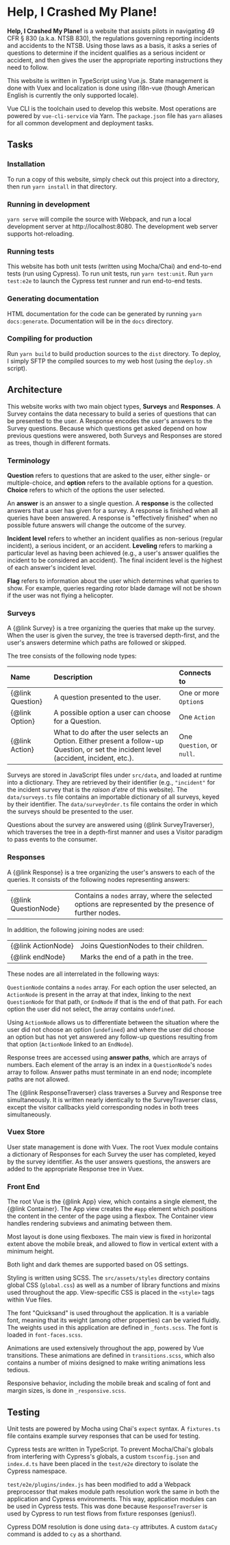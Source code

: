 # Help, I Crashed My Plane!

**Help, I Crashed My Plane!** is a website that assists pilots in navigating
49 CFR § 830 (a.k.a. NTSB 830), the regulations governing reporting incidents
and accidents to the NTSB. Using those laws as a basis, it asks a series of
questions to determine if the incident qualifies as a serious incident or
accident, and then gives the user the appropriate reporting instructions they
need to follow.

This website is written in TypeScript using Vue.js. State management is done
with Vuex and localization is done using i18n-vue (though American English is
currently the only supported locale).

Vue CLI is the toolchain used to develop this website. Most operations are
powered by `vue-cli-service` via Yarn. The `package.json` file has `yarn`
aliases for all common development and deployment tasks.

## Tasks

### Installation

To run a copy of this website, simply check out this project into a directory,
then run `yarn install` in that directory.

### Running in development

`yarn serve` will compile the source with Webpack, and run a local development
server at http://localhost:8080. The development web server supports
hot-reloading.

### Running tests

This website has both unit tests (written using Mocha/Chai) and end-to-end tests
(run using Cypress). To run unit tests, run `yarn test:unit`. Run
`yarn test:e2e` to launch the Cypress test runner and run end-to-end tests.

### Generating documentation

HTML documentation for the code can be generated by running
`yarn docs:generate`. Documentation will be in the `docs` directory.

### Compiling for production

Run `yarn build` to build production sources to the `dist` directory. To deploy,
I simply SFTP the compiled sources to my web host (using the `deploy.sh`
script).

## Architecture

This website works with two main object types, **Surveys** and **Responses**. A
Survey contains the data necessary to build a series of questions that can be
presented to the user. A Response encodes the user's answers to the Survey
questions. Because which questions get asked depend on how previous questions
were answered, both Surveys and Responses are stored as trees, though in
different formats.

### Terminology

**Question** refers to questions that are asked to the user, either single- or
multiple-choice, and **option** refers to the available options for a question.
**Choice** refers to which of the options the user selected.

An **answer** is an answer to a single question. A **response** is the collected
answers that a user has given for a survey. A response is finished when all
queries have been answered. A response is "effectively finished" when no
possible future answers will change the outcome of the survey.

**Incident level** refers to whether an incident qualifies as non-serious
(regular incident), a serious incident, or an accident. **Leveling** refers to
marking a particular level as having been achieved (e.g., a user's answer
qualifies the incident to be considered an accident). The final incident level
is the highest of each answer's incident level.

**Flag** refers to information about the user which determines what queries
to show. For example, queries regarding rotor blade damage will not be shown
if the user was not flying a helicopter.

### Surveys

A {@link Survey} is a tree organizing the queries that make up the survey. When
the user is given the survey, the tree is traversed depth-first, and the user's
answers determine which paths are followed or skipped.

The tree consists of the following node types:

| Name             | Description                                                                                                                             | Connects to                |
|:-----------------|:----------------------------------------------------------------------------------------------------------------------------------------|:---------------------------|
| {@link Question} | A question presented to the user.                                                                                                       | One or more `Option`s      |
| {@link Option}   | A possible option a user can choose for a Question.                                                                                     | One `Action`               |
| {@link Action}   | What to do after the user selects an Option. Either present a follow-up Question, or set the incident level (accident, incident, etc.). | One `Question`, or `null`. |

Surveys are stored in JavaScript files under `src/data`, and loaded at runtime
into a dictionary. They are retrieved by their identifier (e.g., `"incident"`
for the incident survey that is the _raison d'etre_ of this website). The
`data/surveys.ts` file contains an importable dictionary of all surveys, keyed
by their identifier. The `data/surveyOrder.ts` file contains the order in which
the surveys should be presented to the user.

Questions about the survey are answered using {@link SurveyTraverser}, which
traverses the tree in a depth-first manner and uses a Visitor paradigm to pass
events to the consumer.

### Responses

A {@link Response} is a tree organizing the user's answers to each of the
queries. It consists of the following nodes representing answers:

|                      |                                                                                                        |
|:---------------------|:-------------------------------------------------------------------------------------------------------|
| {@link QuestionNode} | Contains a `nodes` array, where the selected options are represented by the presence of further nodes. |

In addition, the following joining nodes are used:

|                    |                                        |
|:-------------------|:---------------------------------------|
| {@link ActionNode} | Joins QuestionNodes to their children. |
| {@link endNode}    | Marks the end of a path in the tree.   |

These nodes are all interrelated in the following ways:

`QuestionNode` contains a `nodes` array. For each option the user selected, an
`ActionNode` is present in the array at that index, linking to the next
`QuestionNode` for that path, or `EndNode` if that is the end of that path. For
each option the user did not select, the array contains `undefined`.

Using `ActionNode` allows us to differentiate between the situation where the
user did not choose an option (`undefined`) and where the user did choose an
option but has not yet answered any follow-up questions resulting from that
option (`ActionNode` linked to an `EndNode`).

Response trees are accessed using **answer paths**, which are arrays of numbers.
Each element of the array is an index in a `QuestionNode`'s `nodes` array to
follow. Answer paths must terminate in an end node; incomplete paths are not
allowed.

The {@link ResponseTraverser} class traverses a Survey and Response tree
simultaneously. It is written nearly identically to the SurveyTraverser class,
except the visitor callbacks yield corresponding nodes in both trees
simultaneously.

### Vuex Store

User state management is done with Vuex. The root Vuex module contains a
dictionary of Responses for each Survey the user has completed, keyed by the
survey identifier. As the user answers questions, the answers are added to the
appropriate Response tree in Vuex.

### Front End

The root Vue is the {@link App} view, which contains a single element, the
{@link Container}. The App view creates the `#app` element which positions the
content in the center of the page using a flexbox. The Container view handles
rendering subviews and animating between them.

Most layout is done using flexboxes. The main view is fixed in horizontal extent
above the mobile break, and allowed to flow in vertical extent with a minimum
height.

Both light and dark themes are supported based on OS settings.

Styling is written using SCSS. The `src/assets/styles` directory contains global
CSS (`global.css`) as well as a number of library functions and mixins used
throughout the app. View-specific CSS is placed in the `<style>` tags within
Vue files.

The font "Quicksand" is used throughout the application. It is a variable font,
meaning that its weight (among other properties) can be varied fluidly. The
weights used in this application are defined in `_fonts.scss`. The font is
loaded in `font-faces.scss`.

Animations are used extensively throughout the app, powered by Vue transitions.
These animations are defined in `transitions.scss`, which also contains a number
of mixins designed to make writing animations less tedious.

Responsive behavior, including the mobile break and scaling of font and margin
sizes, is done in `_responsive.scss`. 

## Testing

Unit tests are powered by Mocha using Chai's `expect` syntax. A `fixtures.ts`
file contains example survey responses that can be used for testing.

Cypress tests are written in TypeScript. To prevent Mocha/Chai's globals from
interfering with Cypress's globals, a custom `tsconfig.json` and `index.d.ts`
have been placed in the `test/e2e` directory to isolate the Cypress namespace.

`test/e2e/plugins/index.js` has been modified to add a Webpack preprocessor that
makes module path resolution work the same in both the application and Cypress
environments. This way, application modules can be used in Cypress tests. This
was done because `ResponseTraverser` is used by Cypress to run test flows from
fixture responses (genius!).

Cypress DOM resolution is done using `data-cy` attributes. A custom `dataCy`
command is added to `cy` as a shorthand.
